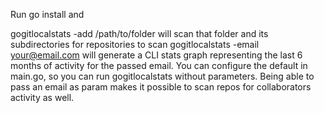 Run go install and

gogitlocalstats -add /path/to/folder will scan that folder and its subdirectories for repositories to scan
gogitlocalstats -email your@email.com will generate a CLI stats graph representing the last 6 months of activity for the passed email. You can configure the default in main.go, so you can run gogitlocalstats without parameters.
Being able to pass an email as param makes it possible to scan repos for collaborators activity as well.
